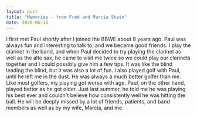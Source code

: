 ```yaml
---
layout: post
title: "Memories - from Fred and Marcia Stein"
date: 2020-06-15
---
```


I first met Paul shortly after I joined the BBWE about 8 years ago. Paul  was always fun and interesting to talk to, and we became good friends. I  play the clarinet in the band, and when Paul decided to try playing the  clarinet as well as the alto sax, he came to visit me twice so we could  play our clarinets together and I could possibly give him a few tips.  It was like the blind leading the blind, but it was also a lot of fun. I  also played golf with Paul, until he left me in the dust. He was always  a much better golfer than me. Like most golfers, my playing got worse  with age. Paul, on the other hand, played better as he got older. Just  last summer, he told me he was playing his best ever and couldn't  believe how consistently well he was hitting the ball. He will be deeply  missed by a lot of friends, patients, and band members as well as by my  wife, Marcia, and me.
